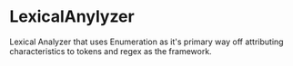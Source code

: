 # LexicalAnylyzer
Lexical Analyzer that uses Enumeration as it's primary way off attributing characteristics to tokens and regex as the framework. 
